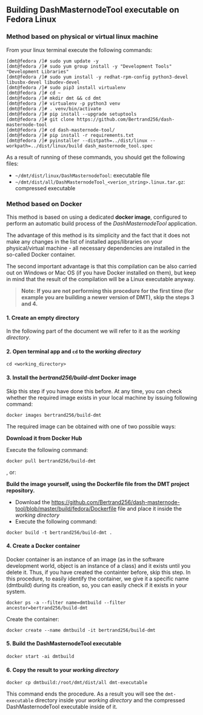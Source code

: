## Building DashMasternodeTool executable on Fedora Linux

### Method based on physical or virtual linux machine

From your linux terminal execute the following commands:

```
[dmt@fedora /]# sudo yum update -y
[dmt@fedora /]# sudo yum group install -y "Development Tools" "Development Libraries"
[dmt@fedora /]# sudo yum install -y redhat-rpm-config python3-devel libusbx-devel libudev-devel
[dmt@fedora /]# sudo pip3 install virtualenv
[dmt@fedora /]# cd ~
[dmt@fedora /]# mkdir dmt && cd dmt
[dmt@fedora /]# virtualenv -p python3 venv
[dmt@fedora /]# . venv/bin/activate
[dmt@fedora /]# pip install --upgrade setuptools
[dmt@fedora /]# git clone https://github.com/Bertrand256/dash-masternode-tool
[dmt@fedora /]# cd dash-masternode-tool/
[dmt@fedora /]# pip install -r requirements.txt
[dmt@fedora /]# pyinstaller --distpath=../dist/linux --workpath=../dist/linux/build dash_masternode_tool.spec
```

As a  result of running of these commands, you should get the following files:
* `~/dmt/dist/linux/DashMasternodeTool`: executable file
* `~/dmt/dist/all/DashMasternodeTool_<verion_string>.linux.tar.gz`: compressed executable


### Method based on Docker

This method is based on using a dedicated **docker image**, configured to perform an automatic build process of the *DashMasternodeTool* application. 

The advantage of this method is its simplicity and the fact that it does not make any changes in the list of installed apps/libraries on your physical/virtual machine - all necessary dependencies are installed in the so-called Docker container.

The second important advantage is that this compilation can be also carried out on Windows or Mac OS (if you have Docker installed on them), but keep in mind that the result of the compilation will be a Linux executable anyway.

> **Note: If you are not performing this procedure for the first time (for example you are building a newer version of DMT), skip the steps 3 and 4.**

#### 1. Create an empty directory
In the following part of the document we will refer to it as the *working directory*.

#### 2. Open terminal app and `cd` to the *working directory*

```
cd <working_directory>
```

#### 3. Install the *bertrand256/build-dmt* Docker image

Skip this step if you have done this before. At any time, you can check whether the required image exists in your local machine by issuing following command:

```
docker images bertrand256/build-dmt
```

The required image can be obtained with one of two possible ways:

**Download it from Docker Hub**

Execute the following command:

```
docker pull bertrand256/build-dmt
```

, or:

**Build the image yourself, using the Dockerfile file from the DMT project repository.** 

* Download the https://github.com/Bertrand256/dash-masternode-tool/blob/master/build/fedora/Dockerfile file and place it inside the *working directory*
* Execute the following command:
```
docker build -t bertrand256/build-dmt .
```

#### 4. Create a Docker container

Docker container is an instance of an image (as in the software development world, object is an instance of a class) and it exists until you delete it. Thus, if you have created the containter before, skip this step. In this procedure, to easily identify the container, we give it a specific name (dmtbuild) during its creation, so, you can easily check if it exists in your system.

```
docker ps -a --filter name=dmtbuild --filter ancestor=bertrand256/build-dmt
```
Create the container:

``` 
docker create --name dmtbuild -it bertrand256/build-dmt
```

#### 5. Build the DashMasternodeTool executable

```
docker start -ai dmtbuild
```

#### 6. Copy the result to your *working directory*

```
docker cp dmtbuild:/root/dmt/dist/all dmt-executable
```

This command ends the procedure. As a result you will see the `dmt-executable` directory inside your *working directory* and the compressed DashMasternodeTool executable inside of it.